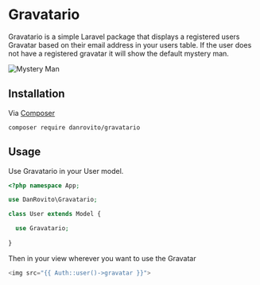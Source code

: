 # Gravatario

Gravatario is a simple Laravel package that displays a registered users Gravatar based on their email address in your users table.  If the user does not have a registered gravatar it will show the default mystery man.

![Mystery Man](https://secure.gravatar.com/avatar/6e600a1f5823cf4a7f267b709dc530a5?d=mm)

## Installation

Via [Composer](https://getcomposer.org/)

`composer require danrovito/gravatario`

## Usage

Use Gravatario in your User model.

```php
<?php namespace App;

use DanRovito\Gravatario;

class User extends Model {

  use Gravatario;
  
}
```

Then in your view wherever you want to use the Gravatar

```php
<img src="{{ Auth::user()->gravatar }}">
```
